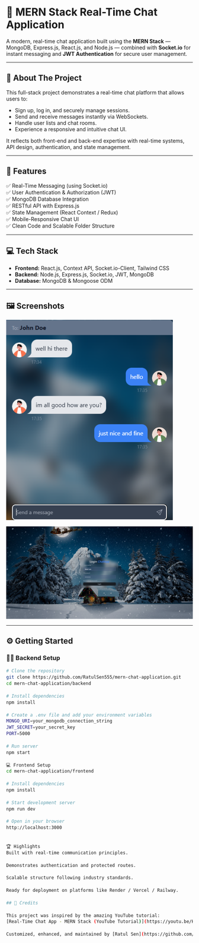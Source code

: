 # 💬 MERN Stack Real-Time Chat Application

A modern, real-time chat application built using the **MERN Stack** — MongoDB, Express.js, React.js, and Node.js — combined with **Socket.io** for instant messaging and **JWT Authentication** for secure user management.

---

## 🚀 About The Project

This full-stack project demonstrates a real-time chat platform that allows users to:

- Sign up, log in, and securely manage sessions.
- Send and receive messages instantly via WebSockets.
- Handle user lists and chat rooms.
- Experience a responsive and intuitive chat UI.

It reflects both front-end and back-end expertise with real-time systems, API design, authentication, and state management.

---

## 🌟 Features

✅ Real-Time Messaging (using Socket.io)  
✅ User Authentication & Authorization (JWT)  
✅ MongoDB Database Integration  
✅ RESTful API with Express.js  
✅ State Management (React Context / Redux)  
✅ Mobile-Responsive Chat UI  
✅ Clean Code and Scalable Folder Structure  

---

## 💻 Tech Stack

- **Frontend:** React.js, Context API, Socket.io-Client, Tailwind CSS  
- **Backend:** Node.js, Express.js, Socket.io, JWT, MongoDB  
- **Database:** MongoDB & Mongoose ODM  

---

## 🖼️ Screenshots

![Real-Time Chat](https://github.com/RatulSen555/MERN-STACK-CHAT-APP/blob/main/frontend/public/Screenshot%201.PNG?raw=true)

![Login Page](https://github.com/RatulSen555/MERN-STACK-CHAT-APP/blob/main/frontend/public/Screenshot%202.PNG?raw=true)

---

## ⚙️ Getting Started

### 🧑‍💻 Backend Setup

```bash
# Clone the repository
git clone https://github.com/RatulSen555/mern-chat-application.git
cd mern-chat-application/backend

# Install dependencies
npm install

# Create a .env file and add your environment variables
MONGO_URI=your_mongodb_connection_string
JWT_SECRET=your_secret_key
PORT=5000

# Run server
npm start

💻 Frontend Setup
cd mern-chat-application/frontend

# Install dependencies
npm install

# Start development server
npm run dev

# Open in your browser
http://localhost:3000


🏆 Highlights
Built with real-time communication principles.

Demonstrates authentication and protected routes.

Scalable structure following industry standards.

Ready for deployment on platforms like Render / Vercel / Railway.

## 🤝 Credits

This project was inspired by the amazing YouTube tutorial:  
[Real-Time Chat App - MERN Stack (YouTube Tutorial)](https://youtu.be/HwCqsOis894?si=1NXmfHj9hB6wuOPh)

Customized, enhanced, and maintained by [Ratul Sen](https://github.com/RatulSen555).




